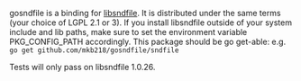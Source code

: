 gosndfile is a binding for [libsndfile][1]. It is distributed under the same terms (your choice of LGPL 2.1 or 3). If you install libsndfile outside of your system include and lib paths, make sure to set the environment variable PKG_CONFIG_PATH accordingly. This package should be go get-able: e.g. `go get github.com/mkb218/gosndfile/sndfile`

Tests will only pass on libsndfile 1.0.26.

   [1]: http://www.mega-nerd.com/libsndfile/
